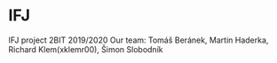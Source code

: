 # IFJ
IFJ project 2BIT 2019/2020
Our team: Tomáš Beránek, Martin Haderka, Richard Klem(xklemr00), Šimon Slobodník
